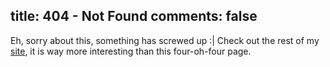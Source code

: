 title: 404 - Not Found
comments: false
---
Eh, sorry about this, something has screwed up :|
Check out the rest of my [site](http://jamierocks.uk), it is way more interesting than this four-oh-four page.
